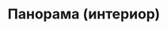 ---
layout: /panorama.ect
project: '/web/projects/public/out-of-the-mind'
image: 'http://hub.acherno.com/svn/izvaden-ot-glavata-ni/Site/Panorami/bar_ot_glavata_mi_new_final_night_panorama_01.bmp'
title: 'Панорама (интериор)'
sitemap: false
---